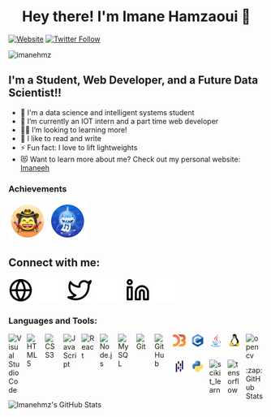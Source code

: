 <h1 align="center"> Hey there! I'm Imane Hamzaoui 👋 </h1>

[![Website](https://img.shields.io/website?label=ImaneHamzaoui.com&style=for-the-badge&url=https%3A%2F%2Fcodestackr.com)](https://hashnode.com/@imanehmz)
[![Twitter Follow](https://img.shields.io/twitter/follow/imaneeh?color=00ffd0&logo=twitter&style=for-the-badge)](https://twitter.com/imaneehm)
<p align="left"> <img src="https://komarev.com/ghpvc/?username=imanehmz&label=Profile%20views&color=00ffd0&style=flat" alt="imanehmz" /> </p>


## I'm a Student, Web Developer, and a Future Data Scientist!!

- 🔭 I'm a data science and intelligent systems student
- 🌱 I’m currently an IOT intern and a part time web developer
- 👨‍💻 I’m looking to learning more!
- 📝 I like to read and write
- ⚡ Fun fact: I love to lift lightweights
- 😻 Want to learn more about me? Check out my personal website: [Imaneeh](https://twitter.com/imaneehm)
### Achievements
<img src="./img/quickdraw-default.png" height="75px" width="75px">
<img src="./img/pull-shark-default.png" height="75px" width="75px">

## Connect with me:

[![website](./img/globe-light.svg)](https://twitter.com/imaneehm)
[![website](./img/globe-dark.svg)](https://twitter.com/imaneehm)
&nbsp;&nbsp;
[![twitter](./img/twitter-light.svg)](https://twitter.com/imaneehm)
[![twitter](./img/twitter-dark.svg)](https://twitter.com/imaneehm)
&nbsp;&nbsp;
[![linkedin](./img/linkedin-light.svg)](https://www.linkedin.com/in/imane-hamzaoui-667514199/)
[![linkedin](./img/linkedin-dark.svg)](https://www.linkedin.com/in/imane-hamzaoui-667514199/)
&nbsp;&nbsp;

### Languages and Tools:

<img align="left" alt="Visual Studio Code" width="26px" src="https://cdn.jsdelivr.net/gh/devicons/devicon/icons/vscode/vscode-original.svg" style="padding-right:10px;" />
<img align="left" alt="HTML5" width="26px" src="https://cdn.jsdelivr.net/gh/devicons/devicon/icons/html5/html5-original.svg" style="padding-right:10px;" />
<img align="left" alt="CSS3" width="26px" src="https://cdn.jsdelivr.net/gh/devicons/devicon/icons/css3/css3-original.svg" style="padding-right:10px;" />
<img align="left" alt="JavaScript" width="26px" src="https://cdn.jsdelivr.net/gh/devicons/devicon/icons/javascript/javascript-original.svg" style="padding-right:10px;" />
<img align="left" alt="React" width="26px" src="https://cdn.jsdelivr.net/gh/devicons/devicon/icons/react/react-original.svg" style="padding-right:10px;" />
<img align="left" alt="Node.js" width="26px" src="https://cdn.jsdelivr.net/gh/devicons/devicon/icons/nodejs/nodejs-original.svg" style="padding-right:10px;" />
<img align="left" alt="MySQL" width="26px" src="https://cdn.jsdelivr.net/gh/devicons/devicon/icons/mysql/mysql-original.svg" style="padding-right:10px;" />
<img align="left" alt="Git" width="26px" src="https://cdn.jsdelivr.net/gh/devicons/devicon/icons/git/git-original.svg" style="padding-right:10px;" />
<img align="left" alt="GitHub" width="26px" src="https://user-images.githubusercontent.com/3369400/139447912-e0f43f33-6d9f-45f8-be46-2df5bbc91289.png" style="padding-right:10px;" />
<img align="left" src="https://raw.githubusercontent.com/devicons/devicon/master/icons/d3js/d3js-original.svg" alt="d3js" width="26" style="padding-right:10px;"/>
<img align="left"  src="https://raw.githubusercontent.com/devicons/devicon/master/icons/c/c-original.svg" alt="c" width="26" style="padding-right:10px;"/>
<img  align="left"  src="https://raw.githubusercontent.com/devicons/devicon/master/icons/java/java-original.svg" alt="java" width="26" style="padding-right:10px;"/>
<img  align="left" src="https://raw.githubusercontent.com/devicons/devicon/master/icons/linux/linux-original.svg" alt="linux" width="26" style="padding-right:10px;"/>
<img align="left"  src="https://www.vectorlogo.zone/logos/opencv/opencv-icon.svg" alt="opencv" width="26" style="padding-right:10px;"/>
<img align="left"  src="https://raw.githubusercontent.com/devicons/devicon/2ae2a900d2f041da66e950e4d48052658d850630/icons/pandas/pandas-original.svg" width="26" style="padding-right:10px;"/>
<img  align="left" src="https://raw.githubusercontent.com/devicons/devicon/master/icons/python/python-original.svg" width="26" style="padding-right:10px;"/>
<img  align="left" src="https://upload.wikimedia.org/wikipedia/commons/0/05/Scikit_learn_logo_small.svg" alt="scikit_learn" width="26" style="padding-right:10px;"/>
<img  align="left" src="https://www.vectorlogo.zone/logos/tensorflow/tensorflow-icon.svg" alt="tensorflow" width="26" style="padding-right:10px;"/>

<br />
<br />

---
  <summary>:zap: GitHub Stats</summary>

  <img align="left" alt="Imanehmz's GitHub Stats" src="https://github-readme-stats.vercel.app/api?username=imanehmz&show_icons=true&hide_border=false&title_color=00ffd0&icon_color=00ffd0&bg_color=09131B&text_color=ffffff&border_color=00ffd0" />


[website]: https://codeSTACKr.com
[course]: http://vsCodeHero.com
[twitter]: https://twitter.com/codeSTACKr
[youtube]: https://youtube.com/codeSTACKr
[instagram]: https://instagram.com/codeSTACKr
[linkedin]: https://linkedin.com/in/codeSTACKr
[webdevplaylist]: https://www.youtube.com/playlist?list=PLkwxH9e_vrAJ0WbEsFA9W3I1W-g_BTsbt
[jsplaylist]: https://www.youtube.com/playlist?list=PLkwxH9e_vrALRJKu7wfXby3MKeflhTu6B
[cssplaylist]: https://www.youtube.com/playlist?list=PLkwxH9e_vrALSdvZuEh6gqQdmDoDIoqz4
[reactplaylist]: https://www.youtube.com/playlist?list=PLkwxH9e_vrAK4TdffpxKY3QGyHCpxFcQ0
